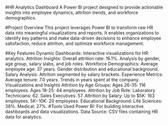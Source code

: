 #HR Analytics Dashboard
A Power BI project designed to provide actionable insights into employee dynamics, attrition trends, and workforce demographics.

#Project Overview
This project leverages Power BI to transform raw HR data into meaningful visualizations and reports. It enables organizations to identify key patterns and make data-driven decisions to enhance employee satisfaction, reduce attrition, and optimize workforce management.

#Key Features
Dynamic Dashboards: Interactive visualizations for HR analytics.
Attrition Insights:
Overall attrition rate: 16.1%.
Analysis by gender, age group, salary slabs, and job roles.
Workforce Demographics:
Average employee age: 37 years.
Gender distribution and educational background.
Salary Analysis:
Attrition segmented by salary brackets.
Experience Metrics:
Average tenure: 7.0 years.
Trends in years spent at the company.
Visualizations and Insights
Attrition by Age Groups:
Ages 26-35: 116 employees.
Ages 18-25: 44 employees.
Attrition by Job Role:
Laboratory Technicians: 62.
Sales Executives: 57.
Attrition by Salary:
Up to $5K: 163 employees.
$5K-$10K: 20 employees.
Educational Background:
Life Sciences: 38%.
Medical: 27%.
#Tools Used
Power BI: For building interactive dashboards and data visualizations.
Data Source: CSV files containing HR data for analytics.

